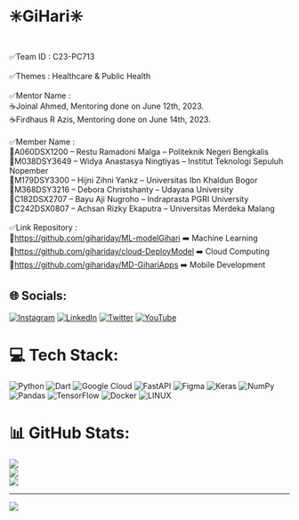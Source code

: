 # ✳️GiHari✳️<br>
<br>✅Team ID : C23-PC713<br>
<br>✅Themes  : Healthcare & Public Health<br><br>✅Mentor Name  :<br>☕Joinal Ahmed, Mentoring done on June 12th, 2023.<br>☕Firdhaus R Azis, Mentoring done on June 14th, 2023.<br><br>✅Member Name :<br>🔮A060DSX1200 – Restu Ramadoni Malga – Politeknik Negeri Bengkalis<br>🔮M038DSY3649 – Widya Anastasya Ningtiyas – Institut Teknologi Sepuluh Nopember<br>🔮M179DSY3300 – Hijni Zihni Yankz – Universitas Ibn Khaldun Bogor <br>🔮M368DSY3216 – Debora Christshanty – Udayana University<br>🔮C182DSX2707 – Bayu Aji Nugroho – Indraprasta PGRI University<br>🔮C242DSX0807 – Achsan Rizky Ekaputra – Universitas Merdeka Malang <br><br>✅Link Repository :<br>🔗https://github.com/gihariday/ML-modelGihari  ➡️ Machine Learning<br>🔗https://github.com/gihariday/cloud-DeployModel ➡️ Cloud Computing<br>🔗https://github.com/gihariday/MD-GihariApps ➡️ Mobile Development<br>


## 🌐 Socials:
[![Instagram](https://img.shields.io/badge/Instagram-%23E4405F.svg?logo=Instagram&logoColor=white)](https://instagram.com/@gihariday) [![LinkedIn](https://img.shields.io/badge/LinkedIn-%230077B5.svg?logo=linkedin&logoColor=white)](https://linkedin.com/in/gihari) [![Twitter](https://img.shields.io/badge/Twitter-%231DA1F2.svg?logo=Twitter&logoColor=white)](https://twitter.com/gihari) [![YouTube](https://img.shields.io/badge/YouTube-%23FF0000.svg?logo=YouTube&logoColor=white)]([https://youtube.com/@gihari](https://www.youtube.com/watch?v=4jyEcvn9Gqk)) 

# 💻 Tech Stack:
![Python](https://img.shields.io/badge/python-3670A0?style=plastic&logo=python&logoColor=ffdd54) ![Dart](https://img.shields.io/badge/dart-%230175C2.svg?style=plastic&logo=dart&logoColor=white) ![Google Cloud](https://img.shields.io/badge/Google%20Cloud-%234285F4.svg?style=plastic&logo=google-cloud&logoColor=white) ![FastAPI](https://img.shields.io/badge/FastAPI-005571?style=plastic&logo=fastapi) 	![Figma](https://img.shields.io/badge/figma-%23F24E1E.svg?style=plastic&logo=figma&logoColor=white) ![Keras](https://img.shields.io/badge/Keras-%23D00000.svg?style=plastic&logo=Keras&logoColor=white) ![NumPy](https://img.shields.io/badge/numpy-%23013243.svg?style=plastic&logo=numpy&logoColor=white) ![Pandas](https://img.shields.io/badge/pandas-%23150458.svg?style=plastic&logo=pandas&logoColor=white) ![TensorFlow](https://img.shields.io/badge/TensorFlow-%23FF6F00.svg?style=plastic&logo=TensorFlow&logoColor=white) ![Docker](https://img.shields.io/badge/docker-%230db7ed.svg?style=plastic&logo=docker&logoColor=white) ![LINUX](https://img.shields.io/badge/Linux-FCC624?style=plastic&logo=linux&logoColor=black)
# 📊 GitHub Stats:
![](https://github-readme-stats.vercel.app/api?username=gihariday&theme=tokyonight&hide_border=false&include_all_commits=false&count_private=false)<br/>
![](https://github-readme-streak-stats.herokuapp.com/?user=gihariday&theme=tokyonight&hide_border=false)<br/>
![](https://github-readme-stats.vercel.app/api/top-langs/?username=gihariday&theme=tokyonight&hide_border=false&include_all_commits=false&count_private=false&layout=compact)

---
[![](https://visitcount.itsvg.in/api?id=gihariday&icon=2&color=0)](https://visitcount.itsvg.in)

<!-- Proudly created with GPRM ( https://gprm.itsvg.in ) -->
